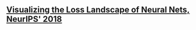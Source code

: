 ## [Visualizing the Loss Landscape of Neural Nets, NeurIPS' 2018](https://arxiv.org/pdf/1712.09913.pdf)
